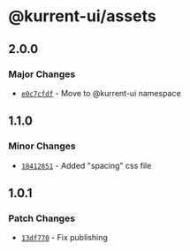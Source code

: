# @kurrent-ui/assets

## 2.0.0

### Major Changes

-   [`e0c7cfdf`](https://github.com/EventStore/Design-System/commit/e0c7cfdf8c14e5bb5183e0c9f8c947e44fb8f368) - Move to @kurrent-ui namespace

## 1.1.0

### Minor Changes

-   [`18412851`](https://github.com/EventStore/Design-System/commit/18412851f044ec154e85e9c73ea36b3354f5a3d6) - Added "spacing" css file

## 1.0.1

### Patch Changes

-   [`13df770`](https://github.com/EventStore/Design-System/commit/13df7704117fdc1fc483bd2d3c05925e6229b061) - Fix publishing

